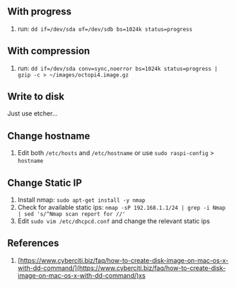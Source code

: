 With progress
--
1. run: `dd if=/dev/sda of=/dev/sdb bs=1024k status=progress`


With compression
--
1. run: `dd if=/dev/sda conv=sync,noerror bs=1024k status=progress | gzip -c > ~/images/octopi4.image.gz`


Write to disk
--
Just use etcher...


Change hostname
--
1. Edit both `/etc/hosts` and `/etc/hostname` or use `sudo raspi-config` > `hostname`


Change Static IP
--
1. Install nmap: `sudo apt-get install -y nmap`
1. Check for available static ips: `nmap -sP 192.168.1.1/24 | grep -i Nmap | sed 's/^Nmap scan report for //'`
1. Edit `sudo vim /etc/dhcpcd.conf` and change the relevant static ips


References
--
1. [https://www.cyberciti.biz/faq/how-to-create-disk-image-on-mac-os-x-with-dd-command/](https://www.cyberciti.biz/faq/how-to-create-disk-image-on-mac-os-x-with-dd-command/)xs
